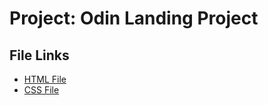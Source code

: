 # Project: Odin Landing Project 

## File Links

- [HTML File](https://github.com/rrob1n/odin-landing-page/blob/main/index.html)
-  [CSS File](https://github.com/rrob1n/odin-landing-page/blob/main/css/styles.css)